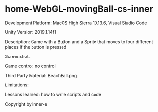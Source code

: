 # home-WebGL-movingBall-cs-inner

Development Platform: MacOS High Sierra 10.13.6, Visual Studio Code

 Unity Version: 2019.1.14f1
 
 Description: Game with a Button and a Sprite that moves to four different places if the button is pressed
 
 Screenshot:
 
 Game control: no control
 
 Third Party Material: BeachBall.png
 
 Limitations:
 
 Lessons learned: how to write scripts and code

 Copyright by inner-e